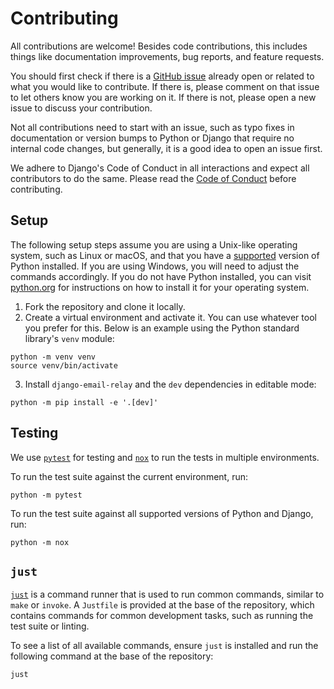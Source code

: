 # Contributing

All contributions are welcome! Besides code contributions, this includes things like documentation improvements, bug reports, and feature requests.

You should first check if there is a [GitHub issue](https://github.com/westerveltco/django-email-relay/issues) already open or related to what you would like to contribute. If there is, please comment on that issue to let others know you are working on it. If there is not, please open a new issue to discuss your contribution.

Not all contributions need to start with an issue, such as typo fixes in documentation or version bumps to Python or Django that require no internal code changes, but generally, it is a good idea to open an issue first.

We adhere to Django's Code of Conduct in all interactions and expect all contributors to do the same. Please read the [Code of Conduct](https://www.djangoproject.com/conduct/) before contributing.

## Setup

The following setup steps assume you are using a Unix-like operating system, such as Linux or macOS, and that you have a [supported](#requirements) version of Python installed. If you are using Windows, you will need to adjust the commands accordingly. If you do not have Python installed, you can visit [python.org](https://www.python.org/) for instructions on how to install it for your operating system.

1. Fork the repository and clone it locally.
2. Create a virtual environment and activate it. You can use whatever tool you prefer for this. Below is an example using the Python standard library's `venv` module:

```shell
python -m venv venv
source venv/bin/activate
```

3. Install `django-email-relay` and the `dev` dependencies in editable mode:

```shell
python -m pip install -e '.[dev]'
```

## Testing

We use [`pytest`](https://docs.pytest.org/) for testing and [`nox`](https://nox.thea.codes/) to run the tests in multiple environments.

To run the test suite against the current environment, run:

```shell
python -m pytest
```

To run the test suite against all supported versions of Python and Django, run:

```shell
python -m nox
```

## `just`

[`just`](https://github.com/casey/just) is a command runner that is used to run common commands, similar to `make` or `invoke`. A `Justfile` is provided at the base of the repository, which contains commands for common development tasks, such as running the test suite or linting.

To see a list of all available commands, ensure `just` is installed and run the following command at the base of the repository:

```shell
just
```
